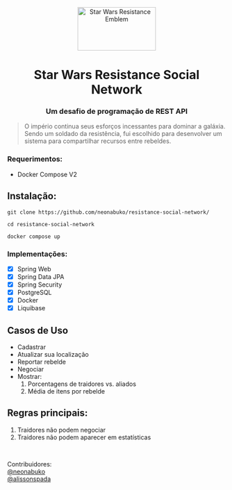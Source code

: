 <div align="center">
  <img src="https://github.com/neonabuko/resistance-social-network/assets/83613676/df0eaabc-10f3-4b5e-a09b-db7896bce003" alt="Star Wars Resistance Emblem" width="180" height="100">
  <h1>Star Wars Resistance Social Network</h1>
  <h3>Um desafio de programação de REST API</h3>
</div>

> O império continua seus esforços incessantes para dominar a galáxia. Sendo um soldado da resistência, fui escolhido para
> desenvolver um sistema para compartilhar recursos entre rebeldes.

### Requerimentos:
- Docker Compose V2

## Instalação:
```shell
git clone https://github.com/neonabuko/resistance-social-network/
    
cd resistance-social-network
    
docker compose up
```
### Implementações:
- [x] Spring Web
- [x] Spring Data JPA
- [x] Spring Security
- [x] PostgreSQL
- [x] Docker
- [x] Liquibase

## Casos de Uso
- Cadastrar
- Atualizar sua localização
- Reportar rebelde
- Negociar
- Mostrar:
    1. Porcentagens de traidores vs. aliados
    2. Média de itens por rebelde

## Regras principais:
1. Traidores não podem negociar
2. Traidores não podem aparecer em estatísticas

<div align="left">
    <footer>
        <br>
        <p>Contribuidores:
            <br>
            <a href="https://github.com/neonabuko/">@neonabuko</a>
            <br>
            <a href=https://github.com/alissonspada>@alissonspada</a>
        </p>
    </footer>
</div>
